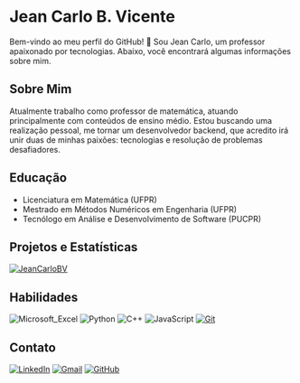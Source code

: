 # Jean Carlo B. Vicente

Bem-vindo ao meu perfil do GitHub! 👋 Sou Jean Carlo, um professor apaixonado por tecnologias. Abaixo, você encontrará algumas informações sobre mim.

## Sobre Mim

Atualmente trabalho como professor de matemática, atuando principalmente com conteúdos de ensino médio. Estou buscando uma realização pessoal, me tornar um desenvolvedor backend, que acredito irá unir duas de minhas paixões: tecnologias e resolução de problemas desafiadores.

## Educação

- Licenciatura em Matemática (UFPR)
- Mestrado em Métodos Numéricos em Engenharia (UFPR)
- Tecnólogo em Análise e Desenvolvimento de Software (PUCPR)

## Projetos e Estatísticas

[![JeanCarloBV](https://github-readme-stats.vercel.app/api?username=seu-username&show_icons=true&hide=prs&theme=radical)](https://github.com/JeanCarloBV)

## Habilidades

![Microsoft_Excel](https://img.shields.io/badge/Microsoft_Excel-217346?style=for-the-badge&logo=microsoft-excel&logoColor=white)
![Python](https://img.shields.io/badge/Python-14354C?style=for-the-badge&logo=python&logoColor=white)
![C++](	https://img.shields.io/badge/C%2B%2B-00599C?style=for-the-badge&logo=c%2B%2B&logoColor=white)
![JavaScript](https://img.shields.io/badge/JavaScript-F7DF1E?style=for-the-badge&logo=javascript&logoColor=black)
[![Git](https://img.shields.io/badge/Git-000?style=for-the-badge&logo=git&logoColor=E94D5F)](https://git-scm.com/doc)

## Contato

[![LinkedIn](https://img.shields.io/badge/LinkedIn-0077B5?style=for-the-badge&logo=linkedin&logoColor=white)](https://www.linkedin.com/in/JeanCarloBV/) 
[![Gmail](https://img.shields.io/badge/Gmail-333333?style=for-the-badge&logo=gmail&logoColor=red)](mailto:SEUGMAIL)
[![GitHub](https://img.shields.io/badge/GitHub-100000?style=for-the-badge&logo=github&logoColor=white)](https://github.com/JeanCarloBV)